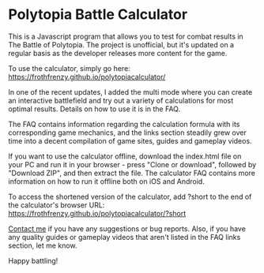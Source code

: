# Polytopia Battle Calculator

This is a Javascript program that allows you to test for combat results in The Battle of Polytopia. The project is unofficial, but it's updated on a regular basis as the developer releases more content for the game.

To use the calculator, simply go here: https://frothfrenzy.github.io/polytopiacalculator/

In one of the recent updates, I added the multi mode where you can create an interactive battlefield and try out a variety of calculations for most optimal results. Details on how to use it is in the FAQ.

The FAQ contains information regarding the calculation formula with its corresponding game mechanics, and the links section steadily grew over time into a decent compilation of game sites, guides and gameplay videos.

If you want to use the calculator offline, download the index.html file on your PC and run it in your browser - press "Clone or download", followed by "Download ZIP", and then extract the file. The calculator FAQ contains more information on how to run it offline both on iOS and Android.

To access the shortened version of the calculator, add ?short to the end of the calculator's browser URL: https://frothfrenzy.github.io/polytopiacalculator/?short

[Contact me](mailto:frothdiscord@gmail.com) if you have any suggestions or bug reports. Also, if you have any quality guides or gameplay videos that aren't listed in the FAQ links section, let me know.

Happy battling!
